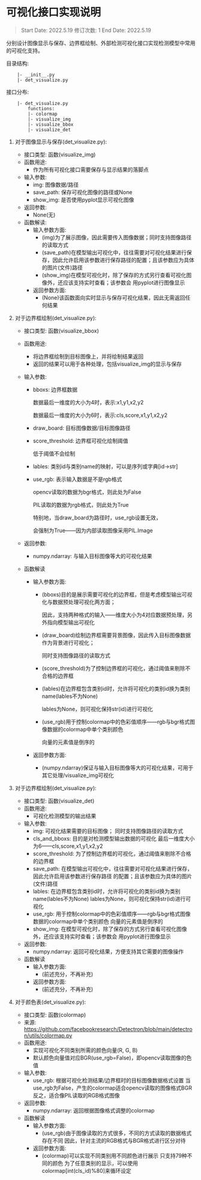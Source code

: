 # 可视化接口实现说明

> Start Date: 2022.5.19
> 修订次数: 1
> End Date: 2022.5.19

分别设计图像显示与保存、边界框绘制、外部检测可视化接口实现检测模型中常用的可视化支持。

目录结构:
```
    |- __init__.py
    |- det_visualize.py
```

接口分布:
```
    |- det_visualize.py
        functions:
        |- colormap
        |- visualize_img
        |- visualize_bbox
        |- visualize_det
```

1. 对于图像显示与保存(det_visualize.py):
    - 接口类型: 函数(visualize_img)
    - 函数用途:
        - 作为所有可视化接口需要保存与显示结果的落脚点
    - 输入参数:
        - img: 图像数据/路径
        - save_path: 保存可视化图像的路径或None
        - show_img: 是否使用pyplot显示可视化图像
    - 返回参数:
        - None(无)
    - 函数解读:
        - 输入参数方面:
            - (img)为了展示图像，因此需要传入图像数据；同时支持图像路径的读取方式
            - (save_path)在模型输出可视化中，往往需要对可视化结果进行保存，因此允许启用该参数进行保存路径的配置；且该参数应为具体的图片(文件)路径
            - (show_img)在模型可视化时，除了保存的方式另行查看可视化图像外，还应该支持实时查看；该参数会 用pyplot进行图像显示
        - 返回参数方面:
            - (None)该函数面向实时显示与保存可视化结果，因此无需返回任何结果

2. 对于边界框绘制(det_visualize.py):
    - 接口类型: 函数(visualize_bbox)
    - 函数用途:
        - 将边界框绘制到目标图像上，并将绘制结果返回
        - 返回的结果可以用于各种处理，包括visualize_img的显示与保存
    - 输入参数:
        - bboxs: 边界框数据

            数据最后一维度的大小为4时，表示:x1,y1,x2,y2

            数据最后一维度的大小为6时，表示:cls,score,x1,y1,x2,y2

        - draw_board: 目标图像数据/目标图像路径
        - score_threshold: 边界框可视化绘制阈值

            低于阈值不会绘制

        - lables: 类别id与类别name的映射，可以是序列或字典[id->str]
        - use_rgb: 表示输入数据是不是rgb格式

            opencv读取的数据为bgr格式，则此处为False

            PIL读取的数据为rgb格式，则此处为True

            特别地，当draw_board为路径时，use_rgb设置无效，

            会强制为True——因为内部读取图像采用PIL.Image

    - 返回参数:
        - numpy.ndarray: 与输入目标图像等大的可视化结果
    - 函数解读
        - 输入参数方面:
            - (bboxs)目的是展示需要可视化的边界框，但是考虑模型输出可视化与数据预处理可视化两方面；
                
                因此，支持两种格式的输入——维度大小为4对应数据预处理，另外指向模型输出可视化

            - (draw_board)绘制边界框需要背景图像，因此传入目标图像数据作为背景进行可视化；
                
                同时支持图像路径的读取方式

            - (score_threshold)为了控制边界框的可视化，通过阈值来剔除不合格的边界框
            - (lables)在边界框包含类别id时，允许将可视化的类别id换为类别name(lables不为None)
                
                lables为None，则可视化保持str(id)进行可视化

            - (use_rgb)用于控制colormap中的色彩值顺序——rgb与bgr格式图像数据的colormap中单个类别颜色
                
                向量的元素值是倒序的
                
        - 返回参数方面:
            - (numpy.ndarray)保证与输入目标图像等大的可视化结果，可用于其它处理/visualize_img可视化

3. 对于边界框绘制(det_visualize.py):
    - 接口类型: 函数(visualize_det)
    - 函数用途:
        - 可视化检测模型的输出结果
    - 输入参数:
        - img: 可视化结果需要的目标图像；
            同时支持图像路径的读取方式
        - cls_and_bboxs: 目的是对检测模型输出数据的可视化
            最后一维度大小为6——cls,score,x1,y1,x2,y2
        - score_threshold: 为了控制边界框的可视化，通过阈值来剔除不合格的边界框
        - save_path: 在模型输出可视化中，往往需要对可视化结果进行保存，因此允许启用该参数进行保存路径
            的配置；且该参数应为具体的图片(文件)路径
        - lables: 在边界框包含类别id时，允许将可视化的类别id换为类别name(lables不为None)
            lables为None，则可视化保持str(id)进行可视化
        - use_rgb: 用于控制colormap中的色彩值顺序——rgb与bgr格式图像数据的colormap中单个类别颜色
            向量的元素值是倒序的
        - show_img: 在模型可视化时，除了保存的方式另行查看可视化图像外，还应该支持实时查看；该参数会 
                用pyplot进行图像显示
    - 返回参数:
        - numpy.ndarray: 返回可视化结果，方便支持其它需要的图像操作
    - 函数解读
        - 输入参数方面:
            - (前述充分，不再补充)
        - 返回参数方面:
            - (前述充分，不再补充)

4. 对于颜色表(det_visualize.py):
    - 接口类型: 函数(colormap)
    - 来源: https://github.com/facebookresearch/Detectron/blob/main/detectron/utils/colormap.py
    - 函数用途:
        - 实现可视化不同类别所需的颜色向量(R, G, B)
        - 默认颜色向量值对应BGR(use_rgb=False)，即opencv读取图像的色值
    - 输入参数:
        - use_rgb: 根据可视化检测结果/边界框时的目标图像数据格式设置
            当use_rgb为False，产生的colormap适合opencv读取的图像格式BGR
            反之，适合像PIL读取的RGB格式图像
    - 返回参数:
        - numpy.ndarray: 返回根据图像格式调整的colormap
    - 函数解读
        - 输入参数方面:
            - (use_rgb)由于图像读取的方式很多，不同的方式读取的数据格式存在不同
                因此，针对主流的RGB格式与BGR格式进行区分对待
        - 返回参数方面:
            - (colormap)可以实现不同类别用不同颜色进行展示
                只支持79种不同的颜色
                为了任意类别的显示，可以使用colormap[int(cls_id)%80]来循环设定
